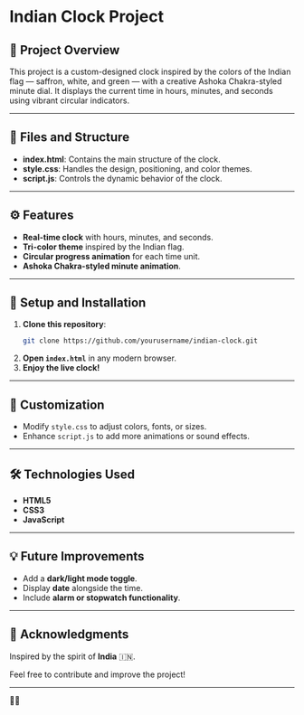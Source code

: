 # Indian Clock Project

## 🌟 Project Overview
This project is a custom-designed clock inspired by the colors of the Indian flag — saffron, white, and green — with a creative Ashoka Chakra-styled minute dial. It displays the current time in hours, minutes, and seconds using vibrant circular indicators.

---

## 📁 Files and Structure
- **index.html**: Contains the main structure of the clock.
- **style.css**: Handles the design, positioning, and color themes.
- **script.js**: Controls the dynamic behavior of the clock.

---

## ⚙️ Features
- **Real-time clock** with hours, minutes, and seconds.
- **Tri-color theme** inspired by the Indian flag.
- **Circular progress animation** for each time unit.
- **Ashoka Chakra-styled minute animation**.

---

## 🔧 Setup and Installation
1. **Clone this repository**:
   ```bash
   git clone https://github.com/yourusername/indian-clock.git
   ```
2. **Open `index.html`** in any modern browser.
3. **Enjoy the live clock!**

---

## 🚀 Customization
- Modify `style.css` to adjust colors, fonts, or sizes.
- Enhance `script.js` to add more animations or sound effects.

---

## 🛠️ Technologies Used
- **HTML5**
- **CSS3**
- **JavaScript**

---

## 💡 Future Improvements
- Add a **dark/light mode toggle**.
- Display **date** alongside the time.
- Include **alarm or stopwatch functionality**.

---

## 🎉 Acknowledgments
Inspired by the spirit of **India** 🇮🇳.

Feel free to contribute and improve the project!

---

 🚀✨

